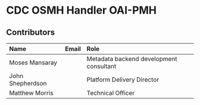 # CDC OSMH Handler OAI-PMH

## Contributors

Name            | Email                     | Role
:---            | :---                      | :---
Moses Mansaray  | <moses AT doraventures DOT com>  | Metadata backend development consultant
John Shepherdson  | <john DOT shepherdson AT cessda DOT eu>  |Platform Delivery Director
Matthew Morris  | <matthew DOT morris AT cessda DOT eu>  |Technical Officer
